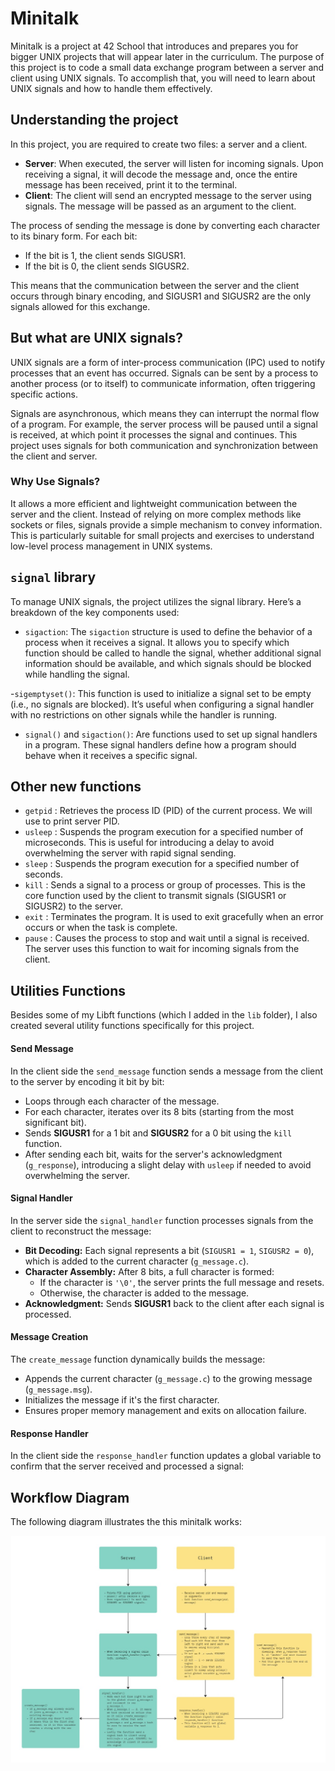 # Minitalk
Minitalk is a project at 42 School that introduces and prepares you for bigger UNIX projects that will appear later in the curriculum. The purpose of this project is to code a small data exchange program between a server and client using UNIX signals. To accomplish that, you will need to learn about UNIX signals and how to handle them effectively.

## Understanding the project
In this project, you are required to create two files: a server and a client.

- **Server**: When executed, the server will listen for incoming signals. Upon receiving a signal, it will decode the message and, once the entire message has been received, print it to the terminal.
- **Client**: The client will send an encrypted message to the server using signals. The message will be passed as an argument to the client.

The process of sending the message is done by converting each character to its binary form. For each bit:

- If the bit is 1, the client sends SIGUSR1.
- If the bit is 0, the client sends SIGUSR2.

This means that the communication between the server and the client occurs through binary encoding, and SIGUSR1 and SIGUSR2 are the only signals allowed for this exchange.

## But what are UNIX signals?
UNIX signals are a form of inter-process communication (IPC) used to notify processes that an event has occurred. Signals can be sent by a process to another process (or to itself) to communicate information, often triggering specific actions.

Signals are asynchronous, which means they can interrupt the normal flow of a program. For example, the server process will be paused until a signal is received, at which point it processes the signal and continues. This project uses signals for both communication and synchronization between the client and server.

### Why Use Signals?
It allows a more efficient and lightweight communication between the server and the client. Instead of relying on more complex methods like sockets or files, signals provide a simple mechanism to convey information. This is particularly suitable for small projects and exercises to understand low-level process management in UNIX systems.

## `signal` library
To manage UNIX signals, the project utilizes the signal library. Here’s a breakdown of the key components used:

- `sigaction`: The `sigaction` structure is used to define the behavior of a process when it receives a signal. It allows you to specify which function should be called to handle the signal, whether additional signal information should be available, and which signals should be blocked while handling the signal.

-`sigemptyset()`: This function is used to initialize a signal set to be empty (i.e., no signals are blocked). It’s useful when configuring a signal handler with no restrictions on other signals while the handler is running.

- `signal()` and `sigaction()`: Are functions used to set up signal handlers in a program. These signal handlers define how a program should behave when it receives a specific signal.

## Other new functions

- `getpid` : Retrieves the process ID (PID) of the current process. We will use to print server PID.
- `usleep` : Suspends the program execution for a specified number of microseconds. This is useful for introducing a delay to avoid overwhelming the server with rapid signal sending.
- `sleep` : Suspends the program execution for a specified number of seconds.
- `kill` : Sends a signal to a process or group of processes. This is the core function used by the client to transmit signals (SIGUSR1 or SIGUSR2) to the server.
- `exit` : Terminates the program. It is used to exit gracefully when an error occurs or when the task is complete.
- `pause` : Causes the process to stop and wait until a signal is received. The server uses this function to wait for incoming signals from the client.


## Utilities Functions
Besides some of my Libft functions (which I added in the `lib` folder), I also created several utility functions specifically for this project.

#### Send Message
In the client side the `send_message` function sends a message from the client to the server by encoding it bit by bit:

- Loops through each character of the message.
- For each character, iterates over its 8 bits (starting from the most significant bit).
- Sends **SIGUSR1** for a 1 bit and **SIGUSR2** for a 0 bit using the `kill` function.
- After sending each bit, waits for the server's acknowledgment (`g_response`), introducing a slight delay with `usleep` if needed to avoid overwhelming the server.

#### Signal Handler
In the server side the `signal_handler` function processes signals from the client to reconstruct the message:

- **Bit Decoding:** Each signal represents a bit (`SIGUSR1 = 1`, `SIGUSR2 = 0`), which is added to the current character (`g_message.c`).
- **Character Assembly:** After 8 bits, a full character is formed:
    - If the character is `'\0'`, the server prints the full message and resets.
    - Otherwise, the character is added to the message.
- **Acknowledgment:** Sends **SIGUSR1** back to the client after each signal is processed.

#### Message Creation
The `create_message` function dynamically builds the message:

- Appends the current character (`g_message.c`) to the growing message (`g_message.msg`).
- Initializes the message if it's the first character.
- Ensures proper memory management and exits on allocation failure.

#### Response Handler
In the client side the `response_handler` function updates a global variable to confirm that the server received and processed a signal:


## Workflow Diagram

The following diagram illustrates the this minitalk works:

![Minitalk Workflow](img/42_minitalk.jpg)
